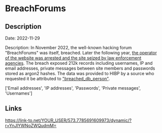 # BreachForums

## Description

Date: 2022-11-29

Description:
In November 2022, the well-known hacking forum &quot;BreachForums&quot; was itself, breached. Later the following year, <a href="https://www.bleepingcomputer.com/news/security/fbi-seizes-breachforums-after-arresting-its-owner-pompompurin-in-march/" target="_blank" rel="noopener">the operator of the website was arrested and the site seized by law enforcement agencies</a>. The breach exposed 212k records including usernames, IP and email addresses, private messages between site members and passwords stored as argon2 hashes. The data was provided to HIBP by a source who requested it be attributed to <a href="http://t.me/breached_db_person" target="_blank" rel="noopener">&quot;breached_db_person&quot;</a>.


['Email addresses', 'IP addresses', 'Passwords', 'Private messages', 'Usernames']

## Links

https://link-to.net/YOUR_USER/573.7785691609973/dynamic/?r=YnJlYWNoZWQudmM=
